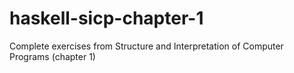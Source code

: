 # haskell-sicp-chapter-1
Complete exercises from Structure and Interpretation of Computer Programs (chapter 1)
